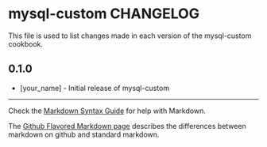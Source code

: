 mysql-custom CHANGELOG
======================

This file is used to list changes made in each version of the mysql-custom cookbook.

0.1.0
-----
- [your_name] - Initial release of mysql-custom

- - -
Check the [Markdown Syntax Guide](http://daringfireball.net/projects/markdown/syntax) for help with Markdown.

The [Github Flavored Markdown page](http://github.github.com/github-flavored-markdown/) describes the differences between markdown on github and standard markdown.
